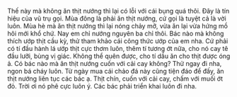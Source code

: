 Thế này mà không ăn thịt nướng thì lại có lỗi với cái bụng quá thôi. Đây là tín hiệu của vũ trụ gọi. Mùa đông là phải ăn thịt nướng, cứ gọi là tuyệt cả là vời luôn. Mùa hè mà ăn thịt nướng thì lại nóng chảy mỡ, vừa ăn lại vừa hứng mồ hôi mới khổ chứ. Nay em chỉ nướng nguyên ba chỉ thôi. Bác nào mà không thích ướp thịt cầu kỳ, thử tham khảo cái công thức ướp của em nha. Cứ phải có tí đầu hành lá ướp thịt cực thơm luôn, thêm tí tương ớt nữa, cho nó cay tê đầu lưỡi, bùng vị giác. Không thể quên được, cho tí dầu ăn cho thịt được óng ả. Có bác nào mà ăn thịt nướng cuốn với cải cay không? Thử ngay đi nha, ngon bá cháy luôn. Từ ngày mua cái chảo đá này cũng tiện đáo để đấy, ăn thịt nướng liên tục các bác ạ. Thịt chín, cuốn với cải cay, chấm với muối ớt đỏ. Trời ơi nó phê cực luôn ý. Các bác phải triển khai luôn đi nha.